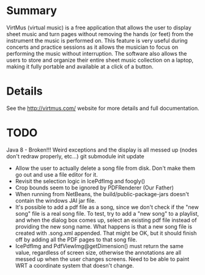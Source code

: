 
Summary
=======

VirtMus (virtual music) is a free application that allows the user to display
sheet music and turn pages without removing the hands (or feet) from the
instrument the music is performed on. This feature is very useful during
concerts and practice sessions as it allows the musician to focus on performing
the music without interruption. The software also allows the users to store and
organize their entire sheet music collection on a laptop, making it fully
portable and available at a click of a button.

Details
=======

See the http://virtmus.com/ website for more details and full documentation.

TODO
====
Java 8 - Broken!!! Weird exceptions and the display is all messed up (nodes don't redraw properly, etc...)
git submodule init
update

- Allow the user to actually delete a song file from disk. Don't make them go
  out and use a file editor for it.
- Revisit the selection logic in IcePdfImg and foogly()
- Crop bounds seem to be ignored by PDFRenderer (Our Father)
- When running from NetBeans, the build/public-package-jars doesn't contain the
  windows JAI jar file.
- It's possible to add a pdf file as a song, since we don't check if the "new
  song" file is a real song file. To test, try to add a "new song" to a
  playlist, and when the dialog box comes up, select an existing pdf file
  instead of providing the new song name. What happens is that a new song file
  is created with .song.xml appended. That might be OK, but it should finish
  off by adding all the PDF pages to that song file.
- IcePdfImg and PdfViewImg@getDimension() must return the same value,
  regardless of screen size, otherwise the annotations are all messed up when
  the user changes screens. Need to be able to paint WRT a coordinate system
  that doesn't change.
